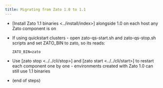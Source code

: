 ```yaml
---
title: Migrating from Zato 1.0 to 1.1
---
```


-   [Install Zato 1.1 binaries \<../install/index\>] alongside 1.0 on each host any
    Zato component is on

-   If using quickstart clusters - open zato-qs-start.sh and zato-qs-stop.sh scripts
    and set ZATO_BIN to zato, so its reads:

        ZATO_BIN=zato

-   Use
    [zato stop \<../../cli/stop\>]
    and
    [zato start \<../../cli/start\>]
    to restart each component one by one - environments created with Zato 1.0
    can still use 1.1 binaries

-   (end of steps)
